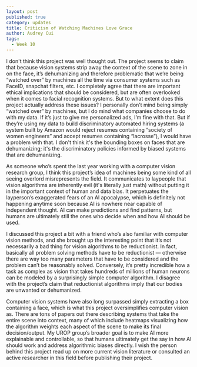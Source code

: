 ```yaml
---
layout: post
published: true
category: updates
title: Criticism of Watching Machines Love Grace
author: Audrey Cui
tags:
  - Week 10
---
```

I don't think this project was well thought out. The project seems to claim that because vision systems strip away the context of the scene to zone in on the face, it’s dehumanizing and therefore problematic that we’re being “watched over” by machines all the time via consumer systems such as FaceID, snapchat filters, etc. I completely agree that there are important ethical implications that should be considered, but are often overlooked when it comes to facial recognition systems. But to what extent does this project actually address these issues? I personally don’t mind being simply “watched over” by machines, but I do mind what companies choose to do with my data. If it’s just to give me personalized ads, I’m fine with that. But if they’re using my data to build discriminatory automated hiring systems (a system built by Amazon would reject resumes containing “society of women engineers” and accept resumes containing “lacrosse”), I would have a problem with that. I don't think it's the bounding boxes on faces that are dehumanizing; it's the discriminatory policies informed by biased systems that are dehumanizing. 

As someone who’s spent the last year working with a computer vision research group, I think this project’s idea of machines being some kind of all seeing overlord misrepresents the field. It communicates to laypeople that vision algorithms are inherently evil (it's literally just math) without putting it in the important context of human and data bias. It perpetuates the layperson’s exaggerated fears of an AI apocalypse, which is definitely not happening anytime soon because AI is nowhere near capable of independent thought. AI can make predictions and find patterns, but humans are ultimately still the ones who decide when and how AI should be used. 

I discussed this project a bit with a friend who’s also familiar with computer vision methods, and she brought up the interesting point that it’s not necessarily a bad thing for vision algorithms to be reductionist. In fact, basically all problem solving methods have to be reductionist — otherwise there are way too many parameters that have to be considered and the problem can’t be reasonably solved. Conversely, it’s pretty incredible how a task as complex as vision that takes hundreds of millions of human neurons can be modeled by a surprisingly simple computer algorithm. I disagree with the project’s claim that reductionist algorithms imply that our bodies are unwanted or dehumanized. 

Computer vision systems have also long surpassed simply extracting a box containing a face, which is what this project oversimplifies computer vision as. There are tons of papers out there describing systems that take the entire scene into context, many of which include heatmaps visualizing how the algorithm weights each aspect of the scene to make its final decision/output. My UROP group’s broader goal is to make AI more explainable and controllable, so that humans ultimately get the say in how AI should work and address algorithmic biases directly. I wish the person behind this project read up on more current vision literature or consulted an active researcher in this field before publishing their project. 
